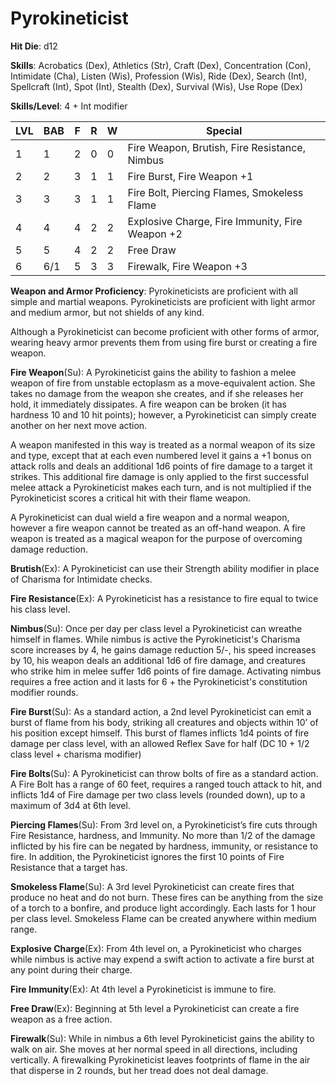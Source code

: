 # Pyrokineticist

**Hit Die**: d12

**Skills**: Acrobatics (Dex), Athletics (Str), Craft (Dex), Concentration (Con), Intimidate (Cha), Listen (Wis), Profession (Wis), Ride (Dex), Search (Int), Spellcraft (Int), Spot (Int), Stealth (Dex), Survival (Wis), Use Rope (Dex)

**Skills/Level**: 4 + Int modifier

LVL | BAB | F | R | W | Special 
--- | --- | - | - | - | ------- 
1   | 1   | 2 | 0 | 0 | Fire Weapon, Brutish, Fire Resistance, Nimbus
2   | 2   | 3 | 1 | 1 | Fire Burst, Fire Weapon +1
3   | 3   | 3 | 1 | 1 | Fire Bolt, Piercing Flames, Smokeless Flame
4   | 4   | 4 | 2 | 2 | Explosive Charge, Fire Immunity, Fire Weapon +2
5   | 5   | 4 | 2 | 2 | Free Draw
6   | 6/1   | 5 | 3 | 3 | Firewalk, Fire Weapon +3

**Weapon and Armor Proficiency**: Pyrokineticists are proficient with all simple and martial weapons. Pyrokineticists are proficient with light armor and medium armor, but not shields of any kind.

Although a Pyrokineticist can become proficient with other forms of armor, wearing heavy armor prevents them from using fire burst or creating a fire weapon.

**Fire Weapon**(Su): A Pyrokineticist gains the ability to fashion a melee weapon of fire from unstable ectoplasm as a move-equivalent action. She takes no damage from the weapon she creates, and if she releases her hold, it immediately dissipates. A fire weapon can be broken (it has hardness 10 and 10 hit points); however, a Pyrokineticist can simply create another on her next move action.

A weapon manifested in this way is treated as a normal weapon of its size and type, except that at each even numbered level it gains a +1 bonus on attack rolls and deals an additional 1d6 points of fire damage to a target it strikes. This additional fire damage is only applied to the first successful melee attack a Pyrokineticist makes each turn, and is not multiplied if the Pyrokineticist scores a critical hit with their flame weapon. 

A Pyrokineticist can dual wield a fire weapon and a normal weapon, however a fire weapon cannot be treated as an off-hand weapon. A fire weapon is treated as a magical weapon for the purpose of overcoming damage reduction.

**Brutish**(Ex): A Pyrokineticist can use their Strength ability modifier in place of Charisma for Intimidate checks.

**Fire Resistance**(Ex): A Pyrokineticist has a resistance to fire equal to twice his class level.

**Nimbus**(Su): Once per day per class level a Pyrokineticist can wreathe himself in flames. While nimbus is active the Pyrokineticist's Charisma score increases by 4, he gains damage reduction 5/-, his speed increases by 10, his weapon deals an additional 1d6 of fire damage, and creatures who strike him in melee suffer 1d6 points of fire damage. Activating nimbus requires a free action and it lasts for 6 + the Pyrokineticist's constitution modifier rounds.

**Fire Burst**(Su): As a standard action, a 2nd level Pyrokineticist can emit a burst of flame from his body, striking all creatures and objects within 10’ of his position except himself. This burst of flames inflicts 1d4 points of fire damage per class level, with an allowed Reflex Save for half (DC 10 + 1/2 class level + charisma modifier)

**Fire Bolts**(Su): A Pyrokineticist can throw bolts of fire as a standard action. A Fire Bolt has a range of 60 feet, requires a ranged touch attack to hit, and inflicts 1d4 of Fire damage per two class levels (rounded down), up to a maximum of 3d4 at 6th level.

**Piercing Flames**(Su): From 3rd level on, a Pyrokineticist’s fire cuts through Fire Resistance, hardness, and Immunity. No more than 1/2 of the damage inflicted by his fire can be negated by hardness, immunity, or resistance to fire. In addition, the Pyrokineticist ignores the first 10 points of Fire Resistance that a target has.

**Smokeless Flame**(Su): A 3rd level Pyrokineticist can create fires that produce no heat and do not burn. These fires can be anything from the size of a torch to a bonfire, and produce light accordingly. Each lasts for 1 hour per class level. Smokeless Flame can be created anywhere within medium range.

**Explosive Charge**(Ex): From 4th level on, a Pyrokineticist who charges while nimbus is active may expend a swift action to activate a fire burst at any point during their charge.

**Fire Immunity**(Ex): At 4th level a Pyrokineticist is immune to fire.

**Free Draw**(Ex): Beginning at 5th level a Pyrokineticist can create a fire weapon as a free action.

**Firewalk**(Su): While in nimbus a 6th level Pyrokineticist gains the ability to walk on air. She moves at her normal speed in all directions, including vertically. A firewalking Pyrokineticist leaves footprints of flame in the air that disperse in 2 rounds, but her tread does not deal damage.